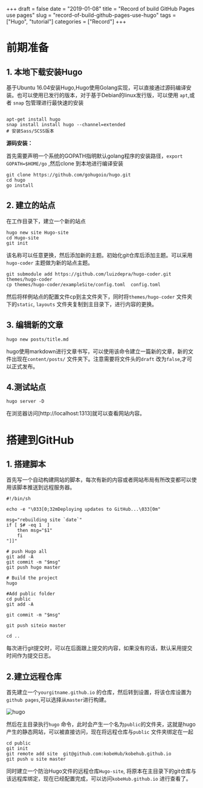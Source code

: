 +++
draft = false
date = "2019-01-08"
title = "Record of build GitHub Pages use pages"
slug = "record-of-build-github-pages-use-hugo" 
tags = ["Hugo", "tutorial"]
categories = ["Record"]
+++

# 前期准备

## 1. 本地下载安装Hugo

基于Ubuntu 16.04安装Hugo,Hugo使用Golang实现，可以直接通过源码编译安装。也可以使用已发行的版本，对于基于Debian的linux发行版，可以使用 `apt`,或者  `snap` 包管理进行最快速的安装

```shell

apt-get install hugo
snap install install hugo --channel=extended
# 安装Sass/SCSS版本
```

**源码安装：**

首先需要声明一个系统的GOPATH指明默认golang程序的安装路径，`export GOPATH=$HOME/go` ,然后clone 到本地进行编译安装

```
git clone https://github.com/gohugoio/hugo.git
cd hugo
go install
```

## 2. 建立的站点

在工作目录下，建立一个新的站点

```shell
hugo new site Hugo-site
cd Hugo-site
git init 
```

该名称可以任意更换，然后添加新的主题。初始化git仓库后添加主题。可以采用`hugo-coder` 主题做为新的站点主题。

```shell
git submodule add https://github.com/luizdepra/hugo-coder.git themes/hugo-coder
cp themes/hugo-coder/exampleSite/config.toml  config.toml 
```

然后将样例站点的配置文件cp到主文件夹下，同时将`themes/hugo-coder` 文件夹下的`static`, `layouts` 文件夹复制到主目录下，进行内容的更换。

## 3. 编辑新的文章

`hugo new posts/title.md` 

hugo使用markdown进行文章书写，可以使用该命令建立一篇新的文章，新的文件出现在`content/posts/` 文件夹下。注意需要将文件头的`draft` 改为`false`,才可以正式发布。

## 4.测试站点

```
hugo server -D
```

在浏览器访问[http://localhost:1313]就可以查看网站内容。

# 搭建到GitHub

## 1. 搭建脚本

首先写一个自动构建网站的脚本，每次有新的内容或者网站布局有所改变都可以使用该脚本推送到远程服务器。

```shell
#!/bin/sh 

echo -e "\033[0;32mDeploying updates to GitHub...\033[0m"

msg="rebuilding site `date`"
if [ $# -eq 1  ]
    then msg="$1"
    fi
"]]"

# push Hugo all
git add -A
git commit -m "$msg"
git push hugo master

# Build the project
hugo 

#Add public folder
cd public
git add -A

git commit -m "$msg"

git push siteio master

cd ..
```

每次进行git提交时，可以在后面跟上提交的内容，如果没有的话，默认采用提交时间作为提交日志。

## 2.建立远程仓库

首先建立一个`yourgitname.github.io` 的仓库，然后转到设置，将该仓库设置为`github pages`,可以选择从`master`进行构建。

![hugo](http://media.innohub.top/190108-hugo.png)

然后在主目录执行`hugo` 命令，此时会产生一个名为`public`的文件夹，这就是hugo产生的静态网站，可以被直接访问，现在将远程仓库与`public` 文件夹绑定在一起

```shell
cd public 
git init 
git remote add site  git@github.com:kobeHub/kobehub.github.io
git push u site master
```

同时建立一个防治Hugo文件的远程仓库`Hugo-site`, 将原本在主目录下的git仓库与该远程库绑定，现在已经配置完成，可以访问`kobeHub.github.io` 进行查看了。

